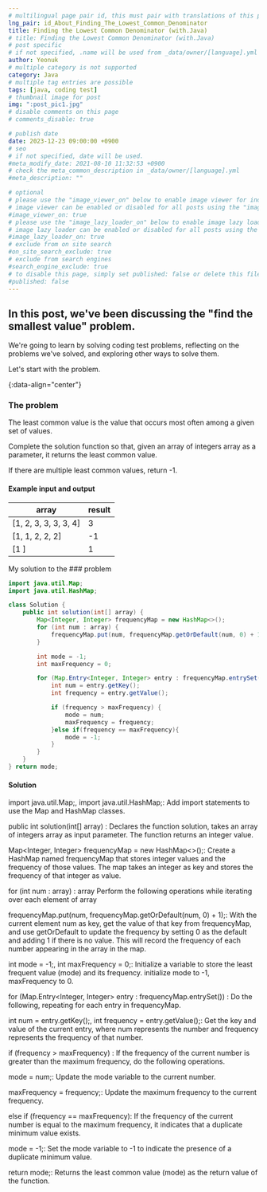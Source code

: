 ```yaml
---
# multilingual page pair id, this must pair with translations of this page. (This name must be unique)
lng_pair: id_About_Finding_The_Lowest_Common_Denominator
title: Finding the Lowest Common Denominator (with.Java)
# title: Finding the Lowest Common Denominator (with.Java)
# post specific
# if not specified, .name will be used from _data/owner/[language].yml
author: Yeonuk
# multiple category is not supported
category: Java
# multiple tag entries are possible
tags: [java, coding test]
# thumbnail image for post
img: ":post_pic1.jpg"
# disable comments on this page
# comments_disable: true

# publish date
date: 2023-12-23 09:00:00 +0900
# seo
# if not specified, date will be used.
#meta_modify_date: 2021-08-10 11:32:53 +0900
# check the meta_common_description in _data/owner/[language].yml
#meta_description: ""

# optional
# please use the "image_viewer_on" below to enable image viewer for individual pages or posts (_posts/ or [language]/_posts folders).
# image viewer can be enabled or disabled for all posts using the "image_viewer_posts: true" setting in _data/conf/main.yml.
#image_viewer_on: true
# please use the "image_lazy_loader_on" below to enable image lazy loader for individual pages or posts (_posts/ or [language]/_posts folders).
# image lazy loader can be enabled or disabled for all posts using the "image_lazy_loader_posts: true" setting in _data/conf/main.yml.
#image_lazy_loader_on: true
# exclude from on site search
#on_site_search_exclude: true
# exclude from search engines
#search_engine_exclude: true
# to disable this page, simply set published: false or delete this file
#published: false
---
```


<!-- outline-start -->

## In this post, we've been discussing the "find the smallest value" problem.

We're going to learn by solving coding test problems, reflecting on the problems we've solved, and exploring other ways to solve them.

Let's start with the problem.

{:data-align="center"}

<!-- outline-end -->

### The problem

The least common value is the value that occurs most often among a given set of values.

Complete the solution function so that, given an array of integers array as a parameter, it returns the least common value.

If there are multiple least common values, return -1.

#### Example input and output

| array                 | result |
| --------------------- | ------ |
| [1, 2, 3, 3, 3, 3, 4] | 3      |
| [1, 1, 2, 2, 2]       | -1     |
| [1 ]                  | 1      |

My solution to the ### problem

```java
import java.util.Map;
import java.util.HashMap;

class Solution {
    public int solution(int[] array) {
        Map<Integer, Integer> frequencyMap = new HashMap<>();
        for (int num : array) {
            frequencyMap.put(num, frequencyMap.getOrDefault(num, 0) + 1);
        }

        int mode = -1;
        int maxFrequency = 0;

        for (Map.Entry<Integer, Integer> entry : frequencyMap.entrySet()) {
            int num = entry.getKey();
            int frequency = entry.getValue();

            if (frequency > maxFrequency) {
                mode = num;
                maxFrequency = frequency;
            }else if(frequency == maxFrequency){
                mode = -1;
            }
        }
    }
} return mode;
```

#### Solution

import java.util.Map;, import java.util.HashMap;: Add import statements to use the Map and HashMap classes.

public int solution(int[] array) : Declares the function solution, takes an array of integers array as input parameter. The function returns an integer value.

Map<Integer, Integer> frequencyMap = new HashMap<>();: Create a HashMap named frequencyMap that stores integer values and the frequency of those values. The map takes an integer as key and stores the frequency of that integer as value.

for (int num : array) : array Perform the following operations while iterating over each element of array

frequencyMap.put(num, frequencyMap.getOrDefault(num, 0) + 1);: With the current element num as key, get the value of that key from frequencyMap, and use getOrDefault to update the frequency by setting 0 as the default and adding 1 if there is no value. This will record the frequency of each number appearing in the array in the map.

int mode = -1;, int maxFrequency = 0;: Initialize a variable to store the least frequent value (mode) and its frequency. initialize mode to -1, maxFrequency to 0.

for (Map.Entry<Integer, Integer> entry : frequencyMap.entrySet()) : Do the following, repeating for each entry in frequencyMap.

int num = entry.getKey();, int frequency = entry.getValue();: Get the key and value of the current entry, where num represents the number and frequency represents the frequency of that number.

if (frequency > maxFrequency) : If the frequency of the current number is greater than the maximum frequency, do the following operations.

mode = num;: Update the mode variable to the current number.

maxFrequency = frequency;: Update the maximum frequency to the current frequency.

else if (frequency == maxFrequency): If the frequency of the current number is equal to the maximum frequency, it indicates that a duplicate minimum value exists.

mode = -1;: Set the mode variable to -1 to indicate the presence of a duplicate minimum value.

return mode;: Returns the least common value (mode) as the return value of the function.
